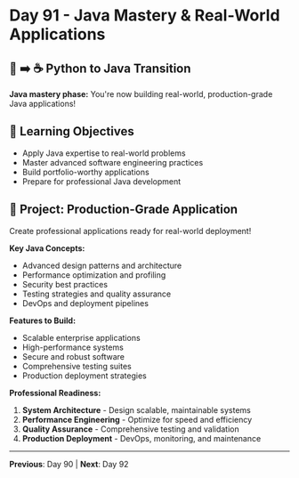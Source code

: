 # Day 91 - Java Mastery & Real-World Applications

## 🐍 ➡️ ☕ Python to Java Transition

**Java mastery phase:** You're now building real-world, production-grade Java applications!

## 🎯 Learning Objectives
- Apply Java expertise to real-world problems
- Master advanced software engineering practices
- Build portfolio-worthy applications
- Prepare for professional Java development

## 🚀 Project: Production-Grade Application
Create professional applications ready for real-world deployment!

**Key Java Concepts:**
- Advanced design patterns and architecture
- Performance optimization and profiling
- Security best practices
- Testing strategies and quality assurance
- DevOps and deployment pipelines

**Features to Build:**
- Scalable enterprise applications
- High-performance systems
- Secure and robust software
- Comprehensive testing suites
- Production deployment strategies

**Professional Readiness:**
1. **System Architecture** - Design scalable, maintainable systems
2. **Performance Engineering** - Optimize for speed and efficiency
3. **Quality Assurance** - Comprehensive testing and validation
4. **Production Deployment** - DevOps, monitoring, and maintenance

---
**Previous**: Day 90 | **Next**: Day 92
